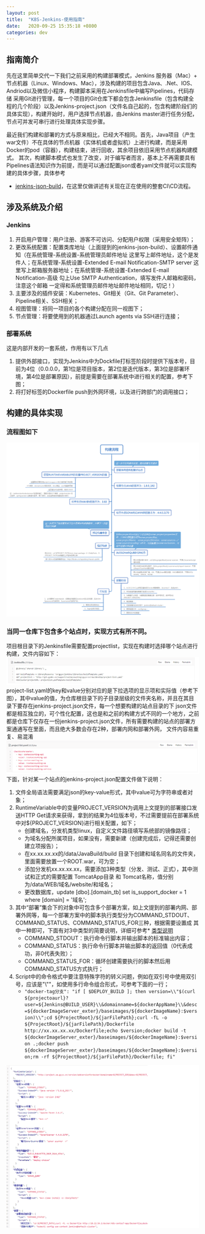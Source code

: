 ```yaml
---
layout: post
title:  "K8S-Jenkins-使用指南"
date:   2020-09-25 15:35:18 +0800
categories: dev
---
```


## 指南简介
先在这里简单交代一下我们之前采用的构建部署模式，Jenkins 服务器（Mac）+ 节点机器（Linux、Windows、Mac），涉及构建的项目包含Java、.Net、IOS、Andriod以及微信小程序，构建脚本采用在Jenkinsfile中编写Pipelines，代码存储
采用Git进行管理，每一个项目的Git仓库下都会包含Jenkinsfile（包含构建全程的几个阶段）以及Jenkins-project.json（文件名自己起的，包含构建阶段们的具体实现），构建开始时，用户选择节点机器，由Jenkins master进行任务分配，
节点可并发可串行进行处理具体实现步骤。

最近我们构建和部署的方式与原来相比，已经大不相同。首先，Java项目（产生war文件）不在具体的节点机器（实体机或者虚拟机）上进行构建，而是采用Docker的pod（容器），构建结束，进行回收，其余项目依旧采用节点机器构建模式。
其次，构建脚本模式也发生了改变，对于编写者而言，基本上不再需要具有Pipelines语法知识作为前提，而是可以通过配置json或者yaml文件就可以实现构建的具体步骤，具体参考
* [jenkins-json-build](http://git.gyyx.cn/lib/cn-gyyx-jenkins-libraries.git)，在这里仅做讲述有关现在正在使用的整套CI\CD流程。

## 涉及系统及介绍

### Jenkins
1. 开启用户管理：用户注册、游客不可访问、分配用户权限（采用安全矩阵）；
2. 更改系统配置：配置类库地址（上面提到的jenkins-json-build）、设置邮件通知（在系统管理-系统设置-系统管理员邮件地址 这里写上邮件地址，这个是发件人；在系统管理-系统设置-Extended E-mail Notification-SMTP server 这里写上邮箱服务器地址；在系统管理-系统设置-Extended E-mail Notification-高级 勾上Use SMTP Authentication，填写发件人邮箱和密码，注意这个邮箱 一定得和系统管理员邮件地址邮件地址相同，切记！）
3. 主要涉及的插件安装：Kubernetes、Git相关（Git、Git Parameter）、Pipeline相关、SSH相关；
4. 视图管理：将同一项目的各个构建分配在同一视图下；
5. 节点管理：将要使用到的机器通过Launch agents via SSH进行连接；

### 部署系统
这是内部开发的一套系统，作用有以下几点
1. 提供外部接口，实现为Jenkins中为Dockfile打标签阶段时提供下版本号，目前为4位（0.0.0.0，第1位是项目版本，第2位是迭代版本，第3位是部署环境，第4位是部署原因），前提是需要在部署系统中进行相关的配置，参考下图；
2. 将打好标签的Dockerfile push到外网环境，以及进行跨部门的调用接口；


## 构建的具体实现

### 流程图如下
![Docker项目](/static/2020-09/Dockerbuild.png)

### 当同一仓库下包含多个站点时，实现方式有所不同。
项目根目录下的Jenkinsfile需要配置projectlist，实现在构建时选择哪个站点进行构建，文件内容如下：
![Jenkinsfile](/static/2020-09/Jenkinsfile.png)
project-list.yaml的key和value分别对应的是下拉选项的显示项和实际值（参考下图），其中value的值，为仓库根目录下的子目录层级的文件夹名称，并且在其目录下要存在jenkins-project.json文件，每一个想要构建的站点目录的下
json文件都是相互独立的，可个性化配置，这也是和之前的构建方式不同的一个地方，之前都是仓库下仅存在一份jenkins-project.json文件，所有需要构建的站点的部署方案通通写在里面，而且绝大多数会存在2种，部署内网和部署外网，
文件内容易重复、易混淆
![project-list](/static/2020-09/project-list.png)
下面，针对某一个站点的jenkins-project.json配置文件做下说明：  
1. 文件全局语法需要满足json的key-value形式，其中value可为字符串或者对象；  
2. RuntimeVariable中的变量PROJECT_VERSION为调用上文提到的部署接口发送HTTP Get请求来获得，拿到的结果为4位版本号，不过需要提前在部署系统中对${PROJECT_VERSION}进行相关配置，如下；  
   * 创建域名，分发机类型linux，自定义文件路径填写系统部的镜像路径；  
   * 为域名分配所属项目，如果没有，需要新建（创建完成后，记得还需要创建立项报告）；  
   * 在xx.xx.xx.xx的/data/JavaBuild/build 目录下创建和域名同名的文件夹，里面需要放置一个ROOT.war，可为空；  
   * 添加分发机xx.xx.xx.xx，需要添加3种类型（分发、测试、正式），其中测试和正式的需要配置 TomcatApp目录 和 Tomcat名称，值分别为/data/WEB/域名/website/和域名；  
   * 更改数据库，update [dbo].[domain_tb] set is_support_docker = 1 where [domain] = '域名';  
3. 其中“部署”集合下的对象中可包含多个部署方案，如上文提到的部署内网、部署外网等，每一个部署方案中的脚本执行类型分为COMMAND_STDOUT、COMMAND_STATUS、COMMAND_STATUS_FOR三种，根据需要设置成
其中一种即可，下面有对3中类型的简要说明，详细可参考* [类型说明](https://github.com/sunweisheng/jenkins-json-build#Json%E6%96%87%E6%A1%A3%E6%A0%BC%E5%BC%8F%E5%8F%8A%E8%BF%90%E8%A1%8C%E6%96%B9%E5%BC%8F)  
   * COMMAND_STDOUT：执行命令行脚本并输出脚本的标准输出内容；  
   * COMMAND_STATUS：执行命令行脚本并输出脚本的返回值（0代表成功，非0代表失败）；  
   * COMMAND_STATUS_FOR：循环创建需要执行的脚本然后用COMMAND_STATUS方式执行；  
4. Script中的命令格式中要注意特殊字符的转义问题，例如在双引号中使用双引号，应该是"\\""，如使用多行命令组合形式，可参考下面的一行；  
   * `"docker-tag分支": "if [ $DEPLOY_BUILD ]; then version=\\"$(curl ${projectoaurl}?user=${Jenkins@BUILD_USER}\\&domainname=${dockerAppName}\\&desc=${dockerImageServer_exter}/baseimages/${dockerImageName}:$version)\\";cd ${ProjectRoot}/${jarFilePath};curl -fL -o ${ProjectRoot}/${jarFilePath}/Dockerfile http://xx.xx.xx.xx/Dockerfile;echo $version;docker build -t ${dockerImageServer_exter}/baseimages/${dockerImageName}:$version .;docker push ${dockerImageServer_exter}/baseimages/${dockerImageName}:$version;rm -rf ${ProjectRoot}/${jarFilePath}/Dockerfile; fi"`

![jenkins-project](/static/2020-09/jenkins-project.png)






